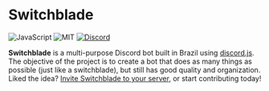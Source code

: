 
# Switchblade

![JavaScript](https://img.shields.io/wercker/ci/wercker/docs.svg) ![MIT](https://img.shields.io/npm/l/express.svg) [![Discord](https://img.shields.io/discord/445203868624748555.svg)](https://discord.gg/qgX2ZEa)

**Switchblade** is a multi-purpose Discord bot built in Brazil using [discord.js](https://discord.js.org). The objective of the project is to create a bot that does as many things as possible (just like a switchblade), but still has good quality and organization. Liked the idea? [Invite Switchblade to your server](https://discordapp.com/api/oauth2/authorize?client_id=445277324175474689&permissions=0&scope=bot), or start contributing today!
